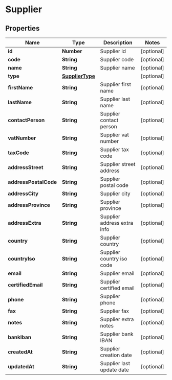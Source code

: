 # Supplier

## Properties

Name | Type | Description | Notes
------------ | ------------- | ------------- | -------------
**id** | **Number** | Supplier id | [optional] 
**code** | **String** | Supplier code | [optional] 
**name** | **String** | Supplier name | [optional] 
**type** | [**SupplierType**](SupplierType.md) |  | [optional] 
**firstName** | **String** | Supplier first name | [optional] 
**lastName** | **String** | Supplier last name | [optional] 
**contactPerson** | **String** | Supplier contact person | [optional] 
**vatNumber** | **String** | Supplier vat number | [optional] 
**taxCode** | **String** | Supplier tax code | [optional] 
**addressStreet** | **String** | Supplier street address | [optional] 
**addressPostalCode** | **String** | Supplier postal code | [optional] 
**addressCity** | **String** | Supplier city | [optional] 
**addressProvince** | **String** | Supplier province | [optional] 
**addressExtra** | **String** | Supplier address extra info | [optional] 
**country** | **String** | Supplier country | [optional] 
**countryIso** | **String** | Supplier country iso code | [optional] 
**email** | **String** | Supplier email | [optional] 
**certifiedEmail** | **String** | Supplier certified email | [optional] 
**phone** | **String** | Supplier phone | [optional] 
**fax** | **String** | Supplier fax | [optional] 
**notes** | **String** | Supplier extra notes | [optional] 
**bankIban** | **String** | Supplier bank IBAN | [optional] 
**createdAt** | **String** | Supplier creation date | [optional] 
**updatedAt** | **String** | Supplier last update date | [optional] 


